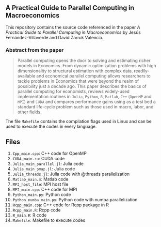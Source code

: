 ## A Practical Guide to Parallel Computing in Macroeconomics

This repository contains the source code referenced in the paper *A Practical Guide to Parallel Computing in Macroeconomics* by Jesús
Fernández-Villaverde and David Zarruk Valencia.

### Abstract from the paper

> Parallel computing opens the door to solving and estimating richer models in Economics. From dynamic optimization
> problems with high dimensionality to structural estimation with complex data, readily-available and economical parallel
> computing allows researchers to tackle problems in Economics that were beyond the realm of possibility just a decade ago. This
> paper describes the basics of parallel computing for economists, reviews widely-used implementation routines in `Julia`, `Python`,
> `R`, `Matlab`, `C++` (`OpenMP` and `MPI`) and `CUDA` and compares performance gains using as a test bed a standard life-cycle problem
> such as those used in macro, labor, and other fields.

The file `Makefile` contains the compilation flags used in Linux and can be used to execute the codes in every language.

## Files

1. `Cpp_main.cpp`: C++ code for OpenMP
2. `CUDA_main.cu`: CUDA code
3. `Julia_main_parallel.jl`: Julia code
4. `Julia_main_pmap.jl`: Julia code
5. `Julia_threads.jl`: Julia code with @threads parallelization
6. `Matlab_main.m`: Matlab code
7. `MPI_host_file`: MPI host file
8. `MPI_main.cpp`: C++ code for MPI
9. `Python_main.py`: Python code
10. `Python_numba_main.py`: Python code with numba parallelization
11. `Rcpp_main.cpp`: C++ code for Rcpp package in R
12. `Rcpp_main.R`: Rcpp code
13. `R_main.R`: R code
14. `Makefile`: Makefile to execute codes
